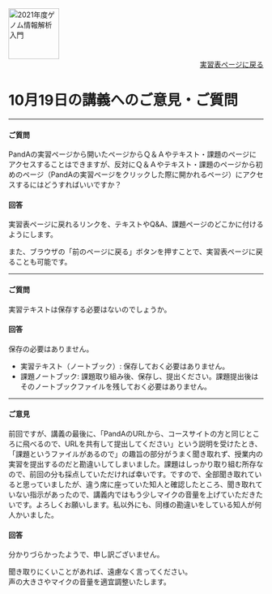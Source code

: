 <img src="https://lh3.googleusercontent.com/pw/AM-JKLVhTn_UySwMdfMwXvoq8l3VN7IkrY9cwtH2YJVMxAlMznUBWC9IpFtgPRIyfAXru4oykkYD-1WjWi0Ao5XgkB9JICvzDBcfn0L_5X2_KOOppsURK5DfSifCC-s7Vx5oQrBUn_BNWn_hfAPdhlVbKQGE=w1097-h235-no?authuser=0" alt="2021年度ゲノム情報解析入門" height="100px" align="middle">

<div align="right"><a href="https://github.com/CropEvol/lecture#section2">実習表ページに戻る</a></div>

# 10月19日の講義へのご意見・ご質問

---

#### ご質問

PandAの実習ページから開いたページからＱ＆Ａやテキスト・課題のページにアクセスすることはできますが、反対にＱ＆Ａやテキスト・課題のページから初めのページ（PandAの実習ページをクリックした際に開かれるページ）にアクセスするにはどうすればいいですか？


#### 回答

実習表ページに戻れるリンクを、テキストやQ&A、課題ページのどこかに付けるようにします。

また、ブラウザの「前のページに戻る」ボタンを押すことで、実習表ページに戻ることも可能です。


---
#### ご質問

実習テキストは保存する必要はないのでしょうか。

#### 回答

保存の必要はありません。

- 実習テキスト（ノートブック）: 保存しておく必要はありません。
- 課題ノートブック: 課題取り組み後、保存し、提出ください。課題提出後はそのノートブックファイルを残しておく必要はありません。

---
#### ご意見

前回ですが、講義の最後に、「PandAのURLから、コースサイトの方と同じところに飛べるので、URLを共有して提出してください」という説明を受けたとき、「課題というファイルがあるので」の趣旨の部分がうまく聞き取れず、授業内の実習を提出するのだと勘違いしてしまいました。課題はしっかり取り組む所存なので、前回の分も採点していただければ幸いです。ですので、全部聞き取れていると思っていましたが、違う席に座っていた知人と確認したところ、聞き取れていない指示があったので、講義内ではもう少しマイクの音量を上げていただきたいです。よろしくお願いします。私以外にも、同様の勘違いをしている知人が何人かいました。

#### 回答

分かりづらかったようで、申し訳ございません。

聞き取りにくいことがあれば、遠慮なく言ってください。  
声の大きさやマイクの音量を適宜調整いたします。

